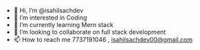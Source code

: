 - 👋 Hi, I’m @isahilsachdev
- 👀 I’m interested in Coding
- 🌱 I’m currently learning Mern stack
- 💞️ I’m looking to collaborate on full stack development
- 📫 How to reach me 7737191046 , isahilsachdev00@gmail.com
